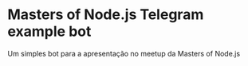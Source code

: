 # Masters of Node.js Telegram example bot

Um simples bot para a apresentação no meetup da Masters of Node.js
